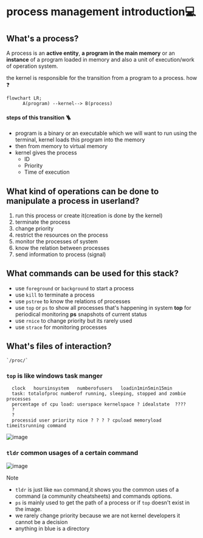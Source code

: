 # process management introduction💻

## What's a process?

A process is an **active entity**, **a program in the main memory** or an **instance** of a program loaded in memory and also a unit of execution/work of operation system.
      
the kernel is responsible for the transition from a program to a process. how ❓
```mermaid
flowchart LR;
      A(program) --kernel--> B(process)                    
```
#### steps of this transition 🪜
-  program is a binary or an executable which we will want to run using the terminal, kernel loads this program into the memory
-  then from memory to virtual memory
-  kernel gives the process
    -  ID
    -  Priority
    -  Time of execution
      
## What kind of operations can be done to **manipulate a process** in userland?
1. run this process or create it(creation is done by the kernel) 
2. terminate the process
3. change priority
4. restrict the resources on the process
5. monitor the processes of system
6. know the relation between processes
7. send information to process (signal)

## What commands can be used for this stack?
- use `foreground` or `background` to start a process
- use `kill` to terminate a process
- use `pstree` to know the relations of processes
- use `top` or `ps` to show all processes that's happening in system **top** for periodical monitoring **ps** snapshots of current status
- use `rnice` to change priority but its rarely used
- use `strace` for monitoring processes

## What's files of interaction?
    `/proc/`     
    
### `top` is like windows **task manger**
      clock   hoursinsystem   numberofusers   loadin1min5min15min
      task: totalofproc numberof running, sleeping, stopped and zombie processes
      percentage of cpu load: userspace kernelspace ? idealstate  ????
      ?
      ?
      processid user priority nice ? ? ? ? cpuload memoryload  timeitsrunning command

![image](https://github.com/Reemaa828/Linux_11_5/assets/112731236/6805b2ac-50b7-4300-8a1d-68dceed80a25)
### `tldr` common usages of a certain command
![image](https://github.com/Reemaa828/Linux_11_5/assets/112731236/310c3271-2fda-41a0-8252-99d3d729220f)

>[!note]
>- `tldr` is just like `man` command,it shows you the common uses of a command (a community cheatsheets) and commands options.
>- `ps` is mainly used to get the path of a process or if `top` doesn't exist in the image.
>- we rarely change priority because we are not kernel developers it cannot be a decision
>- anything in blue is a directory



    



      
      
